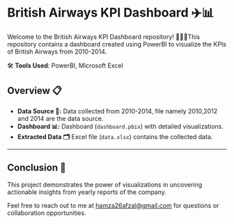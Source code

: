 # British Airways KPI Dashboard ✈️📊

Welcome to the British Airways KPI Dashboard repository! 🧑🏻‍✈️This repository contains a dashboard created using PowerBI to visualize the KPIs of British Airways from 2010-2014.

🛠️ **Tools Used**: PowerBI, Microsoft Excel

## Overview 📋

- **Data Source 📄:** Data collected from 2010-2014, file namely 2010,2012 and 2014 are the data source.
- **Dashboard 📊:** Dashboard (`dashboard.pbix`) with detailed visualizations.
- **Extracted Data 🗂️** Excel file (`data.xlsx`) contains the collected data.

---

## Conclusion 🎉
This project demonstrates the power of visualizations in uncovering actionable insights from yearly reports of the company.

Feel free to reach out to me at [hamza26afzal@gmail.com](mailto:hamza26afzal@gmail.com) for questions or collaboration opportunities.

<br>
